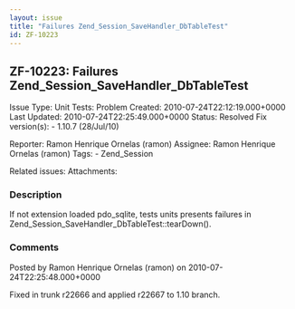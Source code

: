 ```yaml
---
layout: issue
title: "Failures Zend_Session_SaveHandler_DbTableTest"
id: ZF-10223
---
```


ZF-10223: Failures Zend\_Session\_SaveHandler\_DbTableTest
----------------------------------------------------------

 Issue Type: Unit Tests: Problem Created: 2010-07-24T22:12:19.000+0000 Last Updated: 2010-07-24T22:25:49.000+0000 Status: Resolved Fix version(s): - 1.10.7 (28/Jul/10)
 
 Reporter:  Ramon Henrique Ornelas (ramon)  Assignee:  Ramon Henrique Ornelas (ramon)  Tags: - Zend\_Session
 
 Related issues: 
 Attachments: 
### Description

If not extension loaded pdo\_sqlite, tests units presents failures in Zend\_Session\_SaveHandler\_DbTableTest::tearDown().

 

 

### Comments

Posted by Ramon Henrique Ornelas (ramon) on 2010-07-24T22:25:48.000+0000

Fixed in trunk r22666 and applied r22667 to 1.10 branch.

 

 